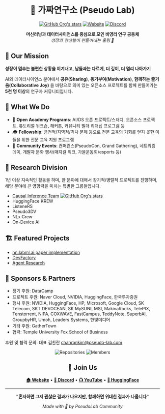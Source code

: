 <div align="center">

# 🔬 가짜연구소 (Pseudo Lab)

[![GitHub Org's stars](https://img.shields.io/github/stars/Pseudo-Lab?style=social)](https://github.com/Pseudo-Lab)
[![Website](https://img.shields.io/badge/Website-pseudo--lab.com-blue?style=flat&logo=firefox)](https://pseudo-lab.com)
[![Discord](https://img.shields.io/badge/Discord-5865F2?style=flat&logo=discord&logoColor=white)](https://discord.gg/pseudolab)

**머신러닝과 데이터사이언스를 중심으로 모인 비영리 연구 공동체**  
*성장의 앙상블이 만들어내는 울림 🚀*

</div>

## 🌟 Our Mission
**성장이 멈추는 불편한 상황을 이겨내고, 남들과는 다르게, 더 깊이, 더 멀리 나아가기**

AI와 데이터사이언스 분야에서 **공유(Sharing)**, **동기부여(Motivation)**, **함께하는 즐거움(Collaborative Joy)** 을 바탕으로 의미 있는 오픈소스 프로젝트를 함께 만들어가는 **5천 명 이상**의 연구자 커뮤니티입니다.

## 🎯 What We Do

- 🔬 **Open Academy Programs**: AI/DS 오픈 프로젝트/스터디, 오픈소스 프로젝트, 튜토리얼 워크숍, 해커톤, 커뮤니티 빌더 리더십 프로그램 등
- 🎓 **Fellowship**: 금전적/지역적/격차 문제 등으로 전문 교육의 기회를 얻지 못한 이들을 위한 전문 교육 지원 프로그램
- 🎪 **Community Events**: 컨퍼런스(PseudoCon, Grand Gathering), 네트워킹 데이, 개발자 문화 행사(매지컬 위크, 가을운동회/esports 등)

## 🔬 Research Division
1년 이상 지속적인 활동을 하며, 한 분야에 대해서 장기적/병렬적 프로젝트를 진행하며, 해당 분야에 큰 영향력을 미치는 특별한 그룹들입니다.

- [Causal Inference Team](https://github.com/CausalInferenceLab) [![GitHub Org's stars](https://img.shields.io/github/stars/CausalInferenceLab?style=social)](https://github.com/CausalInferenceLab)
- HuggingFace KREW
- ListeneRS
- Pseudo3DV
- NLx Crew
- On-Device AI

## 🏗️ Featured Projects

- [nn.labml.ai paper implementation](https://github.com/Pseudo-Lab/labmlai_annotated_deeplearning_paper_implementation)
- [DevFactory](https://github.com/Pseudo-Lab/DevFactory)
- [Agent Research](https://github.com/Pseudo-Lab/Agent_is_all_you_need)

## 💖 Sponsors & Partners

- 정기 후원: DataCamp
- 프로젝트 후원: Naver Cloud, NVIDIA, HuggingFace, 한국투자증권
- 행사 후원: NVIDIA, HuggingFace, HP, Microsoft, Google Cloud, SK Telecom, SKT DEVOCEAN, SK MySUNI, MSI, MakinaRocks, TelePIX, Tenstorrent, NIPA, COXWAVE, FastCampus, TeddyNote, SuperbAI, GroupbyHR, Umoh, Leaders Systems, 한빛미디어
- 기타 후원: GatherTown
- 협력: Temple University Fox School of Business

후원 및 협력 문의: 대표 김찬란 chanrankim@pseudo-lab.com

<div align="center">

![Repositories](https://img.shields.io/badge/Repositories-130+-brightgreen?style=for-the-badge)
![Members](https://img.shields.io/badge/Community-5000+-purple?style=for-the-badge)

## 🤝 Join Us

[**🏠 Website**](https://pseudo-lab.com) • [**💬 Discord**](https://discord.gg/EPurkHVtp2) • [**📺 YouTube**](https://www.youtube.com/channel/UCLxNgQ_Ir6Cuod9mkBBiPEw) • [**🤗 HuggingFace**](https://huggingface.co/pseudolab)

---

**"혼자하면 그저 괜찮은 결과가 나오지만, 함께하면 위대한 결과가 나옵니다"**

*Made with 💜 by PseudoLab Community*

</div>
